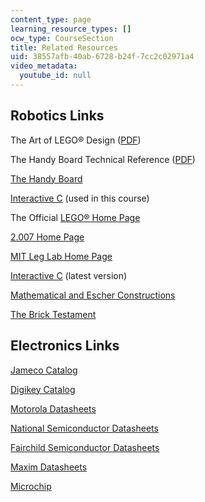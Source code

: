 ```yaml
---
content_type: page
learning_resource_types: []
ocw_type: CourseSection
title: Related Resources
uid: 38557afb-40ab-6728-b24f-7cc2c02971a4
video_metadata:
  youtube_id: null
---
```


Robotics Links
--------------

The Art of LEGO® Design ([PDF](http://handyboard.com/oldhb/techdocs/artoflego.pdf))

The Handy Board Technical Reference ([PDF](http://handyboard.com/oldhb/software/icmanual/icmain.pdf))

[The Handy Board](http://handyboard.com/)

[Interactive C](http://www.newtonlabs.com/ic/) (used in this course)

The Official [LEGO® Home Page](http://www.lego.com/)

[2.007 Home Page](/courses/2-007-design-and-manufacturing-i-spring-2009)

[MIT Leg Lab Home Page](http://www.ai.mit.edu/projects/leglab/)

[Interactive C](http://www.newtonlabs.com/ic/dist/ic-monolithic.html#SEC1) (latest version)

[Mathematical and Escher Constructions](http://www.andrewlipson.com/lego.htm)

[The Brick Testament](http://www.thebricktestament.com/)

Electronics Links
-----------------

[Jameco Catalog](http://www.jameco.com/)

[Digikey Catalog](http://www.digi-key.com/)

[Motorola Datasheets](http://www.datasheetcatalog.com/motorola/1/)

[National Semiconductor Datasheets](http://www.datasheetlib.com/national-semiconductor/)

[Fairchild Semiconductor Datasheets](http://www.fairchildsemi.com/index.html)

[Maxim Datasheets](https://www.maximintegrated.com/en/ds/index.mvp)

[Microchip](http://www.microchip.com/TechDocByProduct.aspx)